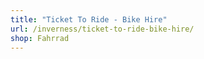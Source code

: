 ```yaml
---
title: "Ticket To Ride - Bike Hire"
url: /inverness/ticket-to-ride-bike-hire/
shop: Fahrrad
---
```

